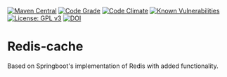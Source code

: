 [![Maven Central](https://maven-badges.herokuapp.com/maven-central/io.github.vashilk/redis-cache/badge.svg)](https://maven-badges.herokuapp.com/maven-central/io.github.vashilk/redis-cache)  [![Code Grade](https://api.codiga.io/project/34996/status/svg)](https://app.codiga.io/project/34996/dashboard) [![Code Climate](https://codeclimate.com/github/cloudfoundry/membrane.png)](https://codeclimate.com/github/vashilK/Redis-cache) [![Known Vulnerabilities](https://snyk.io/test/github/vashilK/Redis-cache/badge.svg)](https://snyk.io/test/github/vashilK/Redis-cache)  [![License: GPL v3](https://img.shields.io/badge/License-GPLv3-blue.svg)](https://www.gnu.org/licenses/gpl-3.0) [![DOI](https://www.zenodo.org/badge/561818709.svg)](https://www.zenodo.org/badge/latestdoi/561818709)

# Redis-cache
Based on Springboot's implementation of Redis with added functionality.
